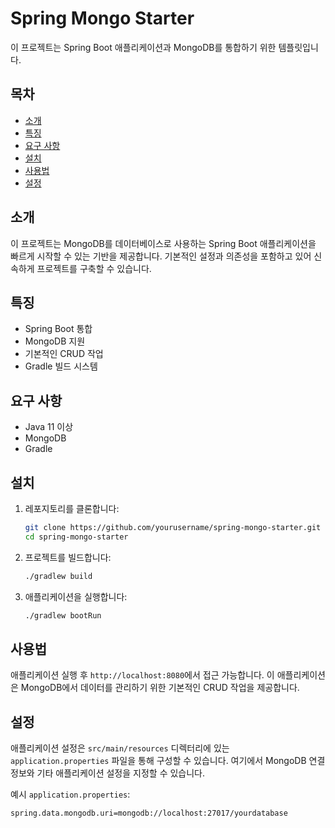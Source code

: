 # Spring Mongo Starter

이 프로젝트는 Spring Boot 애플리케이션과 MongoDB를 통합하기 위한 템플릿입니다.

## 목차
- [소개](#소개)
- [특징](#특징)
- [요구 사항](#요구-사항)
- [설치](#설치)
- [사용법](#사용법)
- [설정](#설정)

## 소개
이 프로젝트는 MongoDB를 데이터베이스로 사용하는 Spring Boot 애플리케이션을 빠르게 시작할 수 있는 기반을 제공합니다. 기본적인 설정과 의존성을 포함하고 있어 신속하게 프로젝트를 구축할 수 있습니다.

## 특징
- Spring Boot 통합
- MongoDB 지원
- 기본적인 CRUD 작업
- Gradle 빌드 시스템

## 요구 사항
- Java 11 이상
- MongoDB
- Gradle

## 설치
1. 레포지토리를 클론합니다:
    ```sh
    git clone https://github.com/yourusername/spring-mongo-starter.git
    cd spring-mongo-starter
    ```

2. 프로젝트를 빌드합니다:
    ```sh
    ./gradlew build
    ```

3. 애플리케이션을 실행합니다:
    ```sh
    ./gradlew bootRun
    ```

## 사용법
애플리케이션 실행 후 `http://localhost:8080`에서 접근 가능합니다. 이 애플리케이션은 MongoDB에서 데이터를 관리하기 위한 기본적인 CRUD 작업을 제공합니다.

## 설정
애플리케이션 설정은 `src/main/resources` 디렉터리에 있는 `application.properties` 파일을 통해 구성할 수 있습니다. 여기에서 MongoDB 연결 정보와 기타 애플리케이션 설정을 지정할 수 있습니다.

예시 `application.properties`:
```properties
spring.data.mongodb.uri=mongodb://localhost:27017/yourdatabase
